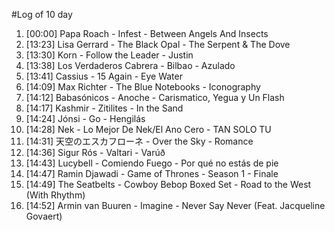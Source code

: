 #Log of 10 day

1. [00:00] Papa Roach - Infest - Between Angels And Insects
1. [13:23] Lisa Gerrard - The Black Opal - The Serpent & The Dove
1. [13:30] Korn - Follow the Leader - Justin
1. [13:38] Los Verdaderos Cabrera - Bilbao - Azulado
1. [13:41] Cassius - 15 Again - Eye Water
1. [14:09] Max Richter - The Blue Notebooks - Iconography
1. [14:12] Babasónicos - Anoche - Carismatico, Yegua y Un Flash
1. [14:17] Kashmir - Zitilites - In the Sand
1. [14:24] Jónsi - Go - Hengilás
1. [14:28] Nek - Lo Mejor De Nek/El Ano Cero - TAN SOLO TU
1. [14:31] 天空のエスカフローネ - Over the Sky - Romance
1. [14:36] Sigur Rós - Valtari - Varúð
1. [14:43] Lucybell - Comiendo Fuego - Por qué no estás de pie
1. [14:47] Ramin Djawadi - Game of Thrones - Season 1 - Finale
1. [14:49] The Seatbelts - Cowboy Bebop Boxed Set - Road to the West (With Rhythm)
1. [14:52] Armin van Buuren - Imagine - Never Say Never (Feat. Jacqueline Govaert)
